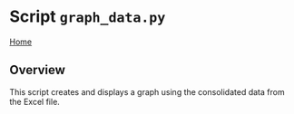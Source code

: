 # Script `graph_data.py`

[Home](README.md)

## Overview

This script creates and displays a graph using the consolidated data from the Excel file.

